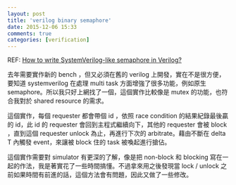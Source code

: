 ```yaml
---
layout: post
title: 'verilog binary semaphore'
date: 2015-12-06 15:33
comments: true
categories: [verification]
---
```

REF: [How to write SystemVerilog-like semaphore in Verilog?](https://groups.google.com/forum/#!topic/comp.lang.verilog/fFdfqzzK8B4)

去年需要實作新的 bench ，但又必須在舊的 verilog 上開發，實在不是很方便，要知道 systemverilog 在處理 multi task 方面增強了很多功能，例如原生 semaphore。所以我只好上網找了一個，這個實作比較像是 mutex 的功能，也符合我對於 shared resource 的需求。

這個實作，每個 requester 都會帶個 id ，依照 race condition 的結果紀錄最後贏的 id，此 id 的 requester 會回到主程式繼續向下，其他的 requester 會被 block ，直到這個 requester unlock 為止，再進行下次的 arbitrate。藉由不斷在 delta T 內觸發 event，來讓被 block 住的 task 被喚起進行搶佔。

這個實作需要對 simulator 有更深的了解，像是把 non-block 和 blocking 寫在一起的作法，我是著實花了一些時間搞懂。不過拿來用之後發現當 lock / unlock 之前如果時間有前進的話，這個方法會有問題，因此又做了一些修改。